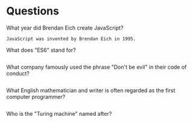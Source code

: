 # Questions

What year did Brendan Eich create JavaScript?

```
JavaScript was invented by Brendan Eich in 1995.

```

What does "ES6" stand for?

```

```

What company famously used the phrase "Don't be evil" in their code of conduct?

```

```

What English mathematician and writer is often regarded as the first computer programmer?

```

```

Who is the "Turing machine" named after?

```

```
